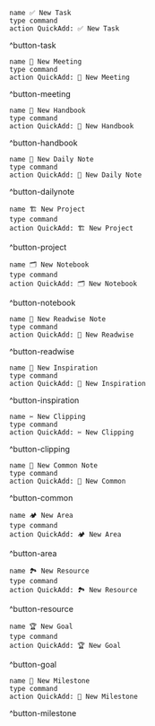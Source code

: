 

```button
name ✅ New Task
type command
action QuickAdd: ✅ New Task
```
^button-task

```button
name 📅 New Meeting
type command
action QuickAdd: 📅 New Meeting
```
^button-meeting

```button
name 🔖 New Handbook
type command
action QuickAdd: 🔖 New Handbook
```
^button-handbook

```button
name 📆 New Daily Note
type command
action QuickAdd: 📆 New Daily Note
```
^button-dailynote

```button
name 🏗️ New Project
type command
action QuickAdd: 🏗️ New Project
```
^button-project

```button
name 🗂️ New Notebook
type command
action QuickAdd: 🗂️ New Notebook
```
^button-notebook

```button
name 📖 New Readwise Note
type command
action QuickAdd: 📖 New Readwise
```
^button-readwise

```button
name 🌟 New Inspiration
type command
action QuickAdd: 🌟 New Inspiration
```
^button-inspiration

```button
name ✂️ New Clipping
type command
action QuickAdd: ✂️ New Clipping
```
^button-clipping

```button
name 📒 New Common Note
type command
action QuickAdd: 📒 New Common
```
^button-common

```button
name 🏕️ New Area
type command
action QuickAdd: 🏕️ New Area
```
^button-area

```button
name 🏞️ New Resource
type command
action QuickAdd: 🏞️ New Resource
```
^button-resource

```button
name 🏆 New Goal
type command
action QuickAdd: 🏆 New Goal
```
^button-goal

```button
name 💎 New Milestone
type command
action QuickAdd: 💎 New Milestone
```
^button-milestone